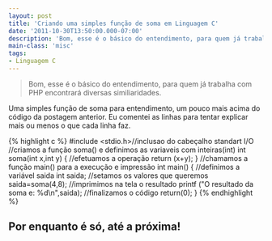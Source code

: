 ```yaml
---
layout: post
title: 'Criando uma simples função de soma em Linguagem C'
date: '2011-10-30T13:50:00.000-07:00'
description: 'Bom, esse é o básico do entendimento, para quem já trabalha com PHP encontrará diversas similiaridades.'
main-class: 'misc'
tags:
- Linguagem C
---
```


> Bom, esse é o básico do entendimento, para quem já trabalha com PHP encontrará diversas similiaridades.

Uma simples função de soma para entendimento, um pouco mais acima do código da postagem anterior. Eu comentei as linhas para tentar explicar mais ou menos o que cada linha faz.

{% highlight c %}
#include <stdio.h>//inclusao do cabeçalho standart I/O
 //criamos a função soma() e definimos as variaveis com inteiras(int)
 int soma(int x,int y)
 {
    //efetuamos a operação
    return (x+y);
 }
 //chamamos a função main() para a execução e impressão
 int main()
 {
     //definimos a variável saida
     int saida;
     //setamos os valores que queremos
     saida=soma(4,8);
     //imprimimos na tela o resultado
     printf ("O resultado da soma e: %d\n",saida);
     //finalizamos o código
     return(0);
 }
{% endhighlight %}

## Por enquanto é só, até a próxima!

<script async src="https://pagead2.googlesyndication.com/pagead/js/adsbygoogle.js"></script>

<!-- Informat -->
<ins class="adsbygoogle"
 style="display:block"
 data-ad-client="ca-pub-2838251107855362"
 data-ad-slot="2327980059"
 data-ad-format="auto"
 data-full-width-responsive="true"></ins>

<script>
(adsbygoogle = window.adsbygoogle || []).push({});
</script>

